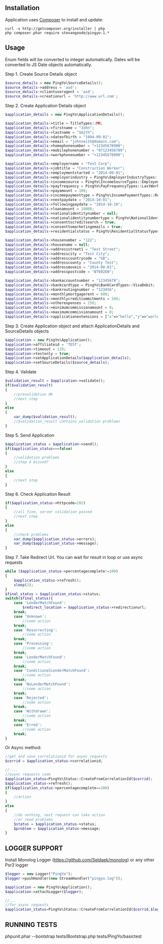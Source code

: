 ## Installation

Application uses [Composer](http://getcomposer.org) to install and update:

```
curl -s http://getcomposer.org/installer | php
php composer.phar require stevangoode/pingyo:1.*
```

## Usage

Enum fields will be converted to integer automatically.
Dates will be converted to JS Date objects automatically.

Step 1. Create Source Details object
```php
$source_details = new PingYo\SourceDetails();
$source_details->address = 'asd';
$source_details->clientuseragent = 'asd';
$source_details->creationurl = 'http://www.url.com';
```

Step 2. Create Application Details object

```php
$application_details = new PingYo\ApplicationDetails();

$application_details->title = TitleTypes::MR;
$application_details->firstname = "John";
$application_details->lastname = "Smith";
$application_details->dateofbirth = "1994-09-01";
$application_details->email = "johnsmith@domain.com";
$application_details->homephonenumber = "+12345678900";
$application_details->mobilephonenumber = "07123456789";
$application_details->workphonenumber = "+12345678900";

$application_details->employername = "Test Corp";
$application_details->jobtitle = "Construction Worker";
$application_details->employmentstarted = "2014-09-01";
$application_details->employerindustry = PingYo\EmployerIndustryTypes::ConstructionManufacturing;
$application_details->incomesource = PingYo\IncomeSourceTypes::EmployedFullTime;
$application_details->payfrequency = PingYo\PayFrequencyTypes::LastWorkingDayMonth;
$application_details->payamount = 100;
$application_details->incomepaymenttype = PingYo\IncomePaymentTypes::RegionalDirectDeposit;
$application_details->nextpaydate = "2014-10-01";
$application_details->followingpaydate = "2014-10-10";
$application_details->loanamount = 10000;
$application_details->nationalidentitynumber = null;
$application_details->nationalidentitynumbertype = PingYo\NationalIdentityNumberTypes::NationalInsurance;
$application_details->consenttocreditsearch = true;
$application_details->consenttomarketingemails = true;
$application_details->residentialstatus = PingYo\ResidentialStatusTypes::HomeOwner;

$application_details->housenumber = "122";
$application_details->housename = null;
$application_details->addressstreet1 = "Test Street";
$application_details->addresscity = "Test City";
$application_details->addresscountrycode = "GB";
$application_details->addresscounty = "County Test";
$application_details->addressmovein = "2014-08-01";
$application_details->addresspostcode = "BT602EW";

$application_details->bankaccountnumber = "12345678";
$application_details->bankcardtype = PingYo\BankCardTypes::VisaDebit;
$application_details->bankroutingnumber = "123456";
$application_details->monthlymortgagerent = 600;
$application_details->monthlycreditcommitments = 100;
$application_details->otherexpenses = 250;
$application_details->minimumcommissionamount = 0;
$application_details->maximumcommissionamount = 0;
$application_details->applicationextensions = ["x"=>"hello","y"=>"world"];
```

Step 3. Create Application object and attach ApplicationDetails and SourceDetails objects

```php
$application = new PingYo\Application();
$application->affiliateid = 'TEST';
$application->timeout = 120;
$application->testonly = true;
$application->setApplicationDetails($application_details);
$application->setSourceDetails($source_details);
```

Step 4. Validate

```php
$validation_result = $application->validate();
if($validation_result)
{
	//prevalidation OK
	//next step
}
else
{
	var_dump($validation_result);
	//$validation_result contains validation problems
}
```

Step 5. Send Application

```php
$application_status = $application->send();
if($application_status===false)
{
	//validation problems
	//step 4 missed?
}
else
{
	//next step
}
```

Step 6. Check Application Result

```php
if($application_status->httpcode=202)
{
	//all fine, server validation passed
	//next step
}
else
{
	//check problems
	var_dump($application_status->errors);
	var_dump($application_status->message);
}

```
Step 7. Take Redirect Url. You can wait for result in loop or use async requests

```php
while ($application_status->percentagecomplete!=100)
{	
	$application_status->refresh();
	sleep(2);
}
$final_status = $application_status->status;
switch($final_status){
	case 'LenderMatchFound':
		$redirect_location = $application_status->redirectionurl;
	break;
	case 'Unknown':
		//some action
	break;
	case 'Resurrecting':
		//some action
	break;
	case 'Processing':
		//some action
	break;
	case 'LenderMatchFound':
		//some action
	break;
	case 'ConditionalLenderMatchFound':
		//some action
	break;
	case 'NoLenderMatchFound':
		//some action
	break;
	case 'Rejected':
		//some action
	break;
	case 'Withdrawn':
		//some action
	break;
	case 'Erred':
		//some action
	break;
}
```
Or Async method:
```php
//get and save correlationid for async requests
$corrid = $application_status->correlationid;

//....
//async requests code
$application_status=PingYo\Status::CreateFromCorrelationId($corrid);
$application_status->refresh();
if($application_status->percentagecomplete==100)
{
	//action
}
else
{
	//do nothing, next request can take action
	//or read problems
	$status = $application_status->status;
	$problem = $application_status->message;
}
```

## LOGGER SUPPORT

Install Monolog Logger (https://github.com/Seldaek/monolog) or any other Psr3 logger

```php
$logger = new Logger("PingYo");
$logger->pushHandler(new StreamHandler("pingyo.log"));

$application = new PingYo\Application();
$application->attachLogger($logger);

//...
//for async requests
$application_status=PingYo\Status::CreateFromCorrelationId($corrid,$logger);
```

## RUNNING TESTS

phpunit.phar --bootstrap tests/Bootstrap.php tests/PingYo/basictest